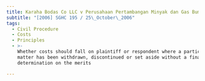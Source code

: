 ```yaml
---
title: Karaha Bodas Co LLC v Perusahaan Pertambangan Minyak dan Gas Bumi Negara
subtitle: "[2006] SGHC 195 / 25\_October\_2006"
tags:
  - Civil Procedure
  - Costs
  - Principles
  - >-
    Whether costs should fall on plaintiff or respondent where a particular
    matter has been withdrawn, discontinued or set aside without a final
    determination on the merits

---
```


